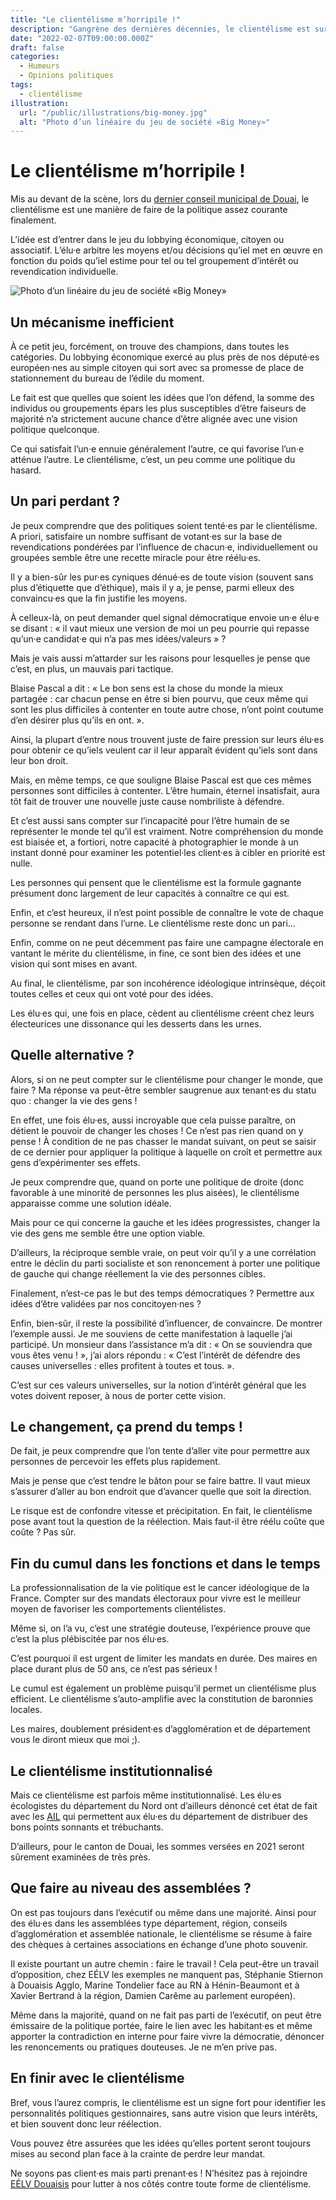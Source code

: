 ```yaml
---
title: "Le clientélisme m’horripile !"
description: "Gangrène des dernières décennies, le clientélisme est surtout un signe d’absence de volonté sincère de changer le quotidien de nos concitoyen·nes."
date: "2022-02-07T09:00:00.000Z"
draft: false
categories:
  - Humeurs
  - Opinions politiques
tags:
  - clientélisme
illustration:
  url: "/public/illustrations/big-money.jpg"
  alt: "Photo d’un linéaire du jeu de société «Big Money»"
---
```


# Le clientélisme m’horripile !

Mis au devant de la scène, lors du [dernier conseil municipal de Douai](https://youtu.be/NseoduvHyfg?t=8939), le clientélisme est une manière de faire de la politique assez courante finalement.

L’idée est d’entrer dans le jeu du lobbying économique, citoyen ou associatif. L’élu·e arbitre les moyens et/ou décisions qu’iel met en œuvre en fonction du poids qu’iel estime pour tel ou tel groupement d’intérêt ou revendication individuelle.

![Photo d’un linéaire du jeu de société «Big Money»](/public/illustrations/big-money.jpg)

## Un mécanisme inefficient

À ce petit jeu, forcément, on trouve des champions, dans toutes les catégories. Du lobbying économique exercé au plus près de nos député·es européen·nes au simple citoyen qui sort avec sa promesse de place de stationnement du bureau de l’édile du moment.

Le fait est que quelles que soient les idées que l’on défend, la somme des individus ou groupements épars les plus susceptibles d’être faiseurs de majorité n’a strictement aucune chance d’être alignée avec une vision politique quelconque.

Ce qui satisfait l’un·e ennuie généralement l’autre, ce qui favorise l’un·e atténue l’autre. Le clientélisme, c’est, un peu comme une politique du hasard.

## Un pari perdant ?

Je peux comprendre que des politiques soient tenté·es par le clientélisme. A priori, satisfaire un nombre suffisant de votant·es sur la base de revendications pondérées par l’influence de chacun·e, individuellement ou groupées semble être une recette miracle pour être réélu·es.

Il y a bien-sûr les pur·es cyniques dénué·es de toute vision (souvent sans plus d’étiquette que d’éthique), mais il y a, je pense, parmi elleux des convaincu·es que la fin justifie les moyens.

À celleux-là, on peut demander quel signal démocratique envoie un·e élu·e se disant : « il vaut mieux une version de moi un peu pourrie qui repasse qu’un·e candidat·e qui n’a pas mes idées/valeurs » ?

Mais je vais aussi m’attarder sur les raisons pour lesquelles je pense que c’est, en plus, un mauvais pari tactique.

Blaise Pascal a dit : « Le bon sens est la chose du monde la mieux partagée : car chacun pense en être si bien pourvu, que ceux même qui sont les plus difficiles à contenter en toute autre chose, n’ont point coutume d’en désirer plus qu’ils en ont. ».

Ainsi, la plupart d’entre nous trouvent juste de faire pression sur leurs élu·es pour obtenir ce qu’iels veulent car il leur apparaît évident qu’iels sont dans leur bon droit.

Mais, en même temps, ce que souligne Blaise Pascal est que ces mêmes personnes sont difficiles à contenter. L’être humain, éternel insatisfait, aura tôt fait de trouver une nouvelle juste cause nombriliste à défendre.

Et c’est aussi sans compter sur l’incapacité pour l’être humain de se représenter le monde tel qu’il est vraiment. Notre compréhension du monde est biaisée et, a fortiori, notre capacité à photographier le monde à un instant donné pour examiner les potentiel·les client·es à cibler en priorité est nulle.

Les personnes qui pensent que le clientélisme est la formule gagnante présument donc largement de leur capacités à connaître ce qui est.

Enfin, et c’est heureux, il n’est point possible de connaître le vote de chaque personne se rendant dans l’urne. Le clientélisme reste donc un pari…

Enfin, comme on ne peut décemment pas faire une campagne électorale en vantant le mérite du clientélisme, in fine, ce sont bien des idées et une vision qui sont mises en avant.

Au final, le clientélisme, par son incohérence idéologique intrinsèque, déçoit toutes celles et ceux qui ont voté pour des idées.

Les élu·es qui, une fois en place, cèdent au clientélisme créent chez leurs électeurices une dissonance qui les desserts dans les urnes.

## Quelle alternative ?

Alors, si on ne peut compter sur le clientélisme pour changer le monde, que faire ? Ma réponse va peut-être sembler saugrenue aux tenant·es du statu quo : changer la vie des gens !

En effet, une fois élu·es, aussi incroyable que cela puisse paraître, on détient le pouvoir de changer les choses ! Ce n’est pas rien quand on y pense ! À condition de ne pas chasser le mandat suivant, on peut se saisir de ce dernier pour appliquer la politique à laquelle on croît et permettre aux gens d’expérimenter ses effets.

Je peux comprendre que, quand on porte une politique de droite (donc favorable à une minorité de personnes les plus aisées), le clientélisme apparaisse comme une solution idéale.

Mais pour ce qui concerne la gauche et les idées progressistes, changer la vie des gens me semble être une option viable.

D’ailleurs, la réciproque semble vraie, on peut voir qu’il y a une corrélation entre le déclin du parti socialiste et son renoncement à porter une politique de gauche qui change réellement la vie des personnes cibles.

Finalement, n’est-ce pas le but des temps démocratiques ? Permettre aux idées d’être validées par nos concitoyen·nes ?

Enfin, bien-sûr, il reste la possibilité d’influencer, de convaincre. De montrer l’exemple aussi. Je me souviens de cette manifestation à laquelle j’ai participé. Un monsieur dans l’assistance m’a dit : « On se souviendra que vous êtes venu ! », j’ai alors répondu : « C’est l’intérêt de défendre des causes universelles : elles profitent à toutes et tous. ».

C’est sur ces valeurs universelles, sur la notion d’intérêt général que les votes doivent reposer, à nous de porter cette vision.

## Le changement, ça prend du temps !

De fait, je peux comprendre que l’on tente d’aller vite pour permettre aux personnes de percevoir les effets plus rapidement.

Mais je pense que c’est tendre le bâton pour se faire battre. Il vaut mieux s’assurer d’aller au bon endroit que d’avancer quelle que soit la direction.

Le risque est de confondre vitesse et précipitation. En fait, le clientélisme pose avant tout la question de la réélection. Mais faut-il être réélu coûte que coûte ? Pas sûr.

## Fin du cumul dans les fonctions et dans le temps

La professionnalisation de la vie politique est le cancer idéologique de la France. Compter sur des mandats électoraux pour vivre est le meilleur moyen de favoriser les comportements clientélistes.

Même si, on l’a vu, c’est une stratégie douteuse, l’expérience prouve que c’est la plus plébiscitée par nos élu·es.

C’est pourquoi il est urgent de limiter les mandats en durée. Des maires en place durant plus de 50 ans, ce n’est pas sérieux !

Le cumul est également un problème puisqu’il permet un clientélisme plus efficient. Le clientélisme s’auto-amplifie avec la constitution de baronnies locales.

Les maires, doublement président·es d’agglomération et de département vous le diront mieux que moi ;).

## Le clientélisme institutionnalisé

Mais ce clientélisme est parfois même institutionnalisé. Les élu·es écologistes du département du Nord ont d’ailleurs dénoncé cet état de fait avec les [AIL](https://www.mediacites.fr/enquete/lille/2021/12/08/au-departement-du-nord-les-verts-partent-en-croisade-contre-les-derives-clientelistes/) qui permettent aux élu·es du département de distribuer des bons points sonnants et trébuchants.

D’ailleurs, pour le canton de Douai, les sommes versées en 2021 seront sûrement examinées de très près.

## Que faire au niveau des assemblées ?

On est pas toujours dans l’exécutif ou même dans une majorité. Ainsi pour des élu·es dans les assemblées type département, région, conseils d’agglomération et assemblée nationale, le clientélisme se résume à faire des chèques à certaines associations en échange d’une photo souvenir.

Il existe pourtant un autre chemin : faire le travail ! Cela peut-être un travail d’opposition, chez EÉLV les exemples ne manquent pas, Stéphanie Stiernon à Douaisis Agglo, Marine Tondelier face au RN à Hénin-Beaumont et à Xavier Bertrand à la région, Damien Carême au parlement européen).

Même dans la majorité, quand on ne fait pas parti de l’exécutif, on peut être émissaire de la politique portée, faire le lien avec les habitant·es et même apporter la contradiction en interne pour faire vivre la démocratie, dénoncer les renoncements ou pratiques douteuses. Je ne m’en prive pas.

## En finir avec le clientélisme

Bref, vous l’aurez compris, le clientélisme est un signe fort pour identifier les personnalités politiques gestionnaires, sans autre vision que leurs intérêts, et bien souvent donc leur réélection.

Vous pouvez être assurées que les idées qu’elles portent seront toujours mises au second plan face à la crainte de perdre leur mandat.

Ne soyons pas client·es mais parti prenant·es ! N’hésitez pas à rejoindre [EÉLV Douaisis](https://soutenir.eelv.fr/) pour lutter à nos côtés contre toute forme de clientélisme.
